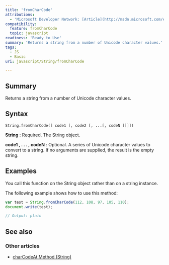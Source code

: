 ```yaml
---
title: 'fromCharCode'
attributions:
  - 'Microsoft Developer Network: [Article](http://msdn.microsoft.com/en-us/library/ie/wb4w0k66(v=vs.94).aspx)'
compatibility:
  feature: fromCharCode
  topic: javascript
readiness: 'Ready to Use'
summary: 'Returns a string from a number of Unicode character values.'
tags:
  - JS
  - Basic
uri: javascript/String/fromCharCode

---
```

## Summary

Returns a string from a number of Unicode character values.

## Syntax

    String.fromCharCode([ code1 [, code2 [, ...[, codeN ]]]])

**String**
:   Required. The String object.

**code1 , . . . , codeN**
:   Optional. A series of Unicode character values to convert to a string. If no arguments are supplied, the result is the empty string.

## Examples

You call this function on the String object rather than on a string instance.

The following example shows how to use this method:

``` js
var test = String.fromCharCode(112, 108, 97, 105, 110);
document.write(test);

// Output: plain
```

## See also

### Other articles

-   [charCodeAt Method (String)](/javascript/String/charCodeAt)

